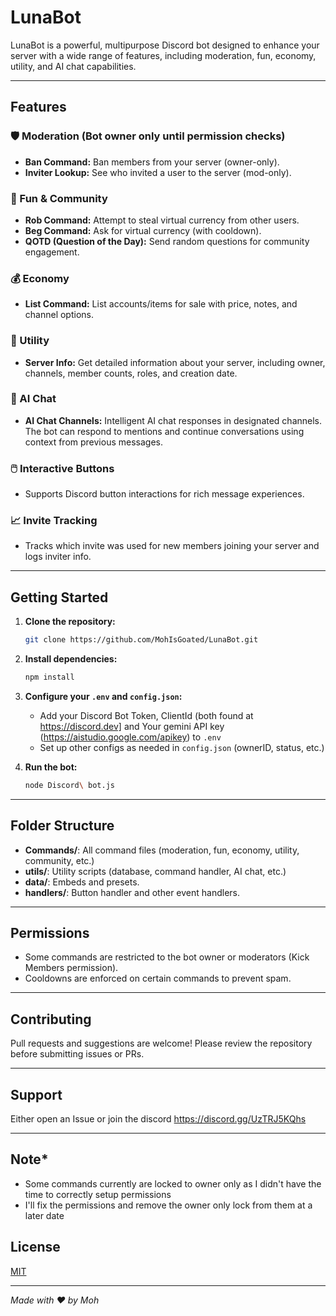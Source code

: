 # LunaBot

LunaBot is a powerful, multipurpose Discord bot designed to enhance your server with a wide range of features, including moderation, fun, economy, utility, and AI chat capabilities.

---

## Features

### 🛡️ Moderation (Bot owner only until permission checks)
- **Ban Command:** Ban members from your server (owner-only).
- **Inviter Lookup:** See who invited a user to the server (mod-only).

### 🎉 Fun & Community
- **Rob Command:** Attempt to steal virtual currency from other users.
- **Beg Command:** Ask for virtual currency (with cooldown).
- **QOTD (Question of the Day):** Send random questions for community engagement.

### 💰 Economy
- **List Command:** List accounts/items for sale with price, notes, and channel options.

### 🔧 Utility
- **Server Info:** Get detailed information about your server, including owner, channels, member counts, roles, and creation date.

### 🤖 AI Chat
- **AI Chat Channels:** Intelligent AI chat responses in designated channels. The bot can respond to mentions and continue conversations using context from previous messages.

### 🖱️ Interactive Buttons
- Supports Discord button interactions for rich message experiences.

### 📈 Invite Tracking
- Tracks which invite was used for new members joining your server and logs inviter info.

---

## Getting Started

1. **Clone the repository:**
   ```bash
   git clone https://github.com/MohIsGoated/LunaBot.git
   ```
2. **Install dependencies:**
   ```bash
   npm install
   ```
3. **Configure your `.env` and `config.json`:**
    - Add your Discord Bot Token, ClientId (both found at https://discord.dev] and Your gemini API key (https://aistudio.google.com/apikey) to `.env` 
    - Set up other configs as needed in `config.json` (ownerID, status, etc.)

4. **Run the bot:**
   ```bash
   node Discord\ bot.js
   ```

---

## Folder Structure

- **Commands/**: All command files (moderation, fun, economy, utility, community, etc.)
- **utils/**: Utility scripts (database, command handler, AI chat, etc.)
- **data/**: Embeds and presets.
- **handlers/**: Button handler and other event handlers.

---

## Permissions

- Some commands are restricted to the bot owner or moderators (Kick Members permission).
- Cooldowns are enforced on certain commands to prevent spam.

---

## Contributing

Pull requests and suggestions are welcome! Please review the repository before submitting issues or PRs.

---

## Support

Either open an Issue or join the discord https://discord.gg/UzTRJ5KQhs 

---

## Note*

* Some commands currently are locked to owner only as I didn't have the time to correctly setup permissions
* I'll fix the permissions and remove the owner only lock from them at a later date

## License

[MIT](LICENSE)

---

*Made with ❤️ by Moh*
